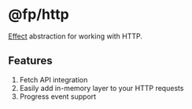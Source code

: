 # @fp/http

[Effect](../Effect/readme.md) abstraction for working with HTTP. 

## Features

1. Fetch API integration
1. Easily add in-memory layer to your HTTP requests
1. Progress event support
